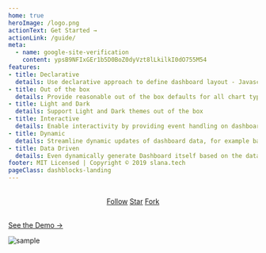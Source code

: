 ```yaml
---
home: true
heroImage: /logo.png
actionText: Get Started →
actionLink: /guide/
meta:
  - name: google-site-verification
    content: ypsB9NFIxGEr1b5D0BoZ0dyVzt8lLkilkI0dO755M54
features:
- title: Declarative
  details: Use declarative approach to define dashboard layout - Javascript object or JSON
- title: Out of the box
  details: Provide reasonable out of the box defaults for all chart types, such as colors
- title: Light and Dark
  details: Support Light and Dark themes out of the box 
- title: Interactive
  details: Enable interactivity by providing event handling on dashboard level
- title: Dynamic
  details: Streamline dynamic updates of dashboard data, for example based on user interaction with dashboard
- title: Data Driven
  details: Even dynamically generate Dashboard itself based on the data - thanks to declarative approach
footer: MIT Licensed | Copyright © 2019 slana.tech
pageClass: dashblocks-landing
---
```


<br/>
<div style="text-align: center;width: 100%;">
  <a class="github-button" href="https://github.com/slanatech" data-size="large" aria-label="Follow @slanatech on GitHub">Follow</a>
  <a class="github-button" href="https://github.com/slanatech/dashblocks" data-icon="octicon-star" data-size="large" aria-label="Star slanatech/dashblocks on GitHub">Star</a>
  <a class="github-button" href="https://github.com/slanatech/dashblocks/fork" data-icon="octicon-repo-forked" data-size="large" aria-label="Fork slanatech/dashblocks on GitHub">Fork</a>
</div>
<br/>

<div class="hero">
<p class="action"><a href="/demo/" target="_blank" class="nav-link action-button">See the Demo →</a></p>
</div>

![sample](dashboard_dark.png)


<ClientOnly>
  <githubbuttons/>
</ClientOnly>
